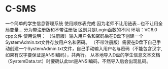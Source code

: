 # C-SMS
一个简单的学生信息管理系统
使用顺序表完成
因为老师不让用链表...也不让用全局变量...
分为带注册版和不带注册版
区别只是Login函数的不同
环境：VC6.0 cpp文件
使用说明：
（注册版）输入用户名和密码后在D盘下创建一个SystemAdmin.txt文件存放用户名和密码。
（不带注册版）需要在D盘下自己手动创建一个SystemAdmin.txt文件，自己手动输入用户名与密码（不能包含汉字,如果有汉字要保证是ANSI编码），共两行。
从本地导入D盘的学生信息文本文档（SystemData.txt）时要确认此txt是ANSI编码，不然导入后会出现乱码。
